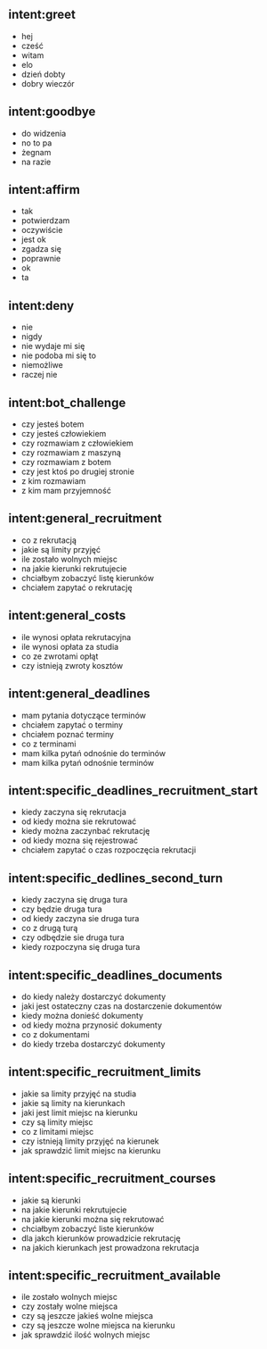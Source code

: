 ## intent:greet
- hej
- cześć
- witam
- elo
- dzień dobty
- dobry wieczór

## intent:goodbye
- do widzenia
- no to pa
- żegnam
- na razie

## intent:affirm
- tak
- potwierdzam
- oczywiście
- jest ok
- zgadza się
- poprawnie
- ok
- ta

## intent:deny
- nie
- nigdy
- nie wydaje mi się
- nie podoba mi się to
- niemożliwe
- raczej nie

## intent:bot_challenge
- czy jesteś botem
- czy jesteś człowiekiem
- czy rozmawiam z człowiekiem
- czy rozmawiam z maszyną
- czy rozmawiam z botem
- czy jest ktoś po drugiej stronie
- z kim rozmawiam
- z kim mam przyjemność

## intent:general_recruitment
- co z rekrutacją
- jakie są limity przyjęć
- ile zostało wolnych miejsc
- na jakie kierunki rekrutujecie
- chciałbym zobaczyć listę kierunków
- chciałem zapytać o rekrutację

## intent:general_costs
- ile wynosi opłata rekrutacyjna
- ile wynosi opłata za studia
- co ze zwrotami opłąt
- czy istnieją zwroty kosztów

## intent:general_deadlines
- mam pytania dotyczące terminów
- chciałem zapytać o terminy
- chciałem poznać terminy
- co z terminami
- mam kilka pytań odnośnie do terminów
- mam kilka pytań odnośnie terminów

## intent:specific_deadlines_recruitment_start
- kiedy zaczyna się rekrutacja
- od kiedy można sie rekrutować
- kiedy można zaczynbać rekrutację
- od kiedy mozna się rejestrować
- chciałem zapytać o czas rozpoczęcia rekrutacji

## intent:specific_dedlines_second_turn
- kiedy zaczyna się druga tura
- czy będzie druga tura
- od kiedy zaczyna sie druga tura
- co z drugą turą
- czy odbędzie sie druga tura
- kiedy rozpoczyna się druga tura

## intent:specific_deadlines_documents
- do kiedy należy dostarczyć dokumenty
- jaki jest ostateczny czas na dostarczenie dokumentów
- kiedy można donieść dokumenty
- od kiedy można przynosić dokumenty
- co z dokumentami
- do kiedy trzeba dostarczyć dokumenty

## intent:specific_recruitment_limits
- jakie sa limity przyjęć na studia
- jakie są limity na kierunkach
- jaki jest limit miejsc na kierunku
- czy są limity miejsc
- co z limitami miejsc
- czy istnieją limity przyjęć na kierunek
- jak sprawdzić limit miejsc na kierunku

## intent:specific_recruitment_courses
- jakie są kierunki
- na jakie kierunki rekrutujecie
- na jakie kierunki można się rekrutować
- chciałbym zobaczyć liste kierunków
- dla jakch kierunków prowadzicie rekrutację
- na jakich kierunkach jest prowadzona rekrutacja

## intent:specific_recruitment_available
- ile zostało wolnych miejsc
- czy zostały wolne miejsca
- czy są jeszcze jakieś wolne miejsca
- czy są jeszcze wolne miejsca na kierunku
- jak sprawdzić ilość wolnych miejsc
